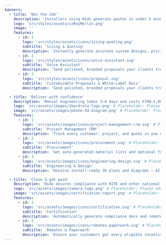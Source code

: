 ```yaml
---
banners:
  - title: 'Win the Job'
    description: 'Installers using Nido generate quotes in under 5 minutes — a process that used to take hours or days.'
    logo: 'src/styles/assets/LeRoyMerlin.png'
    image: ''
    features:
      - id: 1
        logo: 'src/styles/assets/icons/sizing-quoting.png'
        subtitle: 'Sizing & Quoting'
        description: 'Instantly generate accurate system designs, pricing, and professional proposals from just a few inputs.'
      - id: 2
        logo: 'src/styles/assets/icons/voice-assistant.svg'
        subtitle: 'Voice Assistant'
        description: 'Send polished, branded proposals your clients trust — no design tools required.'
      - id: 3
        logo: 'src/styles/assets/icons/proposal.svg'
        subtitle: 'Customizable Proposals & White-Label Docs'
        description: 'Send polished, branded proposals your clients trust — no design tools required.'

  - title: 'Deliver with confidence'
    description: 'Manual engineering takes 3–4 days and costs €700–1,000 — Nido delivers it for €250 per job, usually overnight.'
    logo: 'src/assets/images/iberdrola-logo.png' # Placeholder: Please add the Iberdrola logo here.
    image: 'src/assets/images/phone-3d-diagram.png' # Placeholder: Please add the main image (phone with 3D diagram) here.
    features:
      - id: 1
        logo: 'src/assets/images/icons/project-management-crm.svg' # Placeholder: Please add the CRM icon here.
        subtitle: 'Project Management CRM'
        description: 'Track every customer, project, and quote in one organized workspace built for installers.'
      - id: 2
        logo: 'src/assets/images/icons/procurement.svg' # Placeholder: Please add the Procurement icon here.
        subtitle: 'Procurement'
        description: 'Get auto-generated material lists and optional fulfillment, so your team always shows up prepared.'
      - id: 3
        logo: 'src/assets/images/icons/engineering-design.svg' # Placeholder: Please add the Engineering & Design icon here.
        subtitle: 'Engineering & Design'
        description: 'Receive install-ready 3D plans and diagrams — AI-powered, human-reviewed.'

  - title: 'Close & get paid'
    description: 'Nido ensures compliance with RITE and other national certifications — helping clients unlock rebates and pass energy audits.'
    logo: 'src/assets/images/samara-logo.png' # Placeholder: Please add the Samara logo here.
    image: 'src/assets/images/certification-report.png' # Placeholder: Please add the main image (aerothermal certification report) here.
    features:
      - id: 1
        logo: 'src/assets/images/icons/certification.svg' # Placeholder: Please add the Certification icon here.
        subtitle: 'Certification'
        description: 'Automatically generate compliance docs and remote certification support — no guesswork, no stress.'
      - id: 2
        logo: 'src/assets/images/icons/rebates-paperwork.svg' # Placeholder: Please add the Rebates & Paperwork icon here.
        subtitle: 'Rebates & Paperwork'
        description: 'Ensure your customers get every eligible incentive — Nido helps file and manage all required forms.'
---
```


